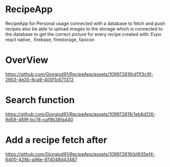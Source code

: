# RecipeApp
RecipeApp for Personal usage connected with a database to fetch and push recipes also be able to upload images to the storage which is connected to the database to get the correct picture for every recipe
created with: Expo
react native ,  firebase, firestorage, favicon



# OverView
https://github.com/Giorgiod91/RecipeApp/assets/109972616/d11f3c9f-2903-4e35-8ca9-400f1c671372


# Search function 
https://github.com/Giorgiod91/RecipeApp/assets/109972616/1eb6d126-9d58-469f-bc78-caf9b38fa440

# Add a recipe fetch after
https://github.com/Giorgiod91/RecipeApp/assets/109972616/bf835ef4-6400-428b-a96e-974048d43487

